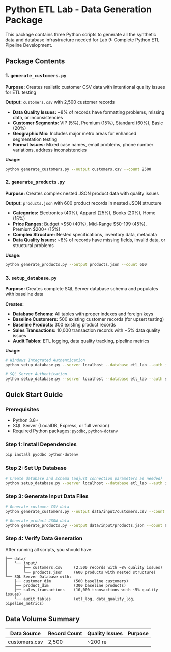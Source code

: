 # Python ETL Lab - Data Generation Package

This package contains three Python scripts to generate all the synthetic data and database infrastructure needed for Lab 9: Complete Python ETL Pipeline Development.

## Package Contents

### 1. `generate_customers.py`
**Purpose:** Creates realistic customer CSV data with intentional quality issues for ETL testing

**Output:** `customers.csv` with 2,500 customer records
- **Data Quality Issues:** ~8% of records have formatting problems, missing data, or inconsistencies
- **Customer Segments:** VIP (5%), Premium (15%), Standard (60%), Basic (20%)
- **Geographic Mix:** Includes major metro areas for enhanced segmentation testing
- **Format Issues:** Mixed case names, email problems, phone number variations, address inconsistencies

**Usage:**
```bash
python generate_customers.py --output customers.csv --count 2500
```

### 2. `generate_products.py`
**Purpose:** Creates complex nested JSON product data with quality issues

**Output:** `products.json` with 600 product records in nested JSON structure
- **Categories:** Electronics (40%), Apparel (25%), Books (20%), Home (15%)
- **Price Ranges:** Budget <$50 (40%), Mid-Range $50-199 (45%), Premium $200+ (15%)
- **Complex Structure:** Nested specifications, inventory data, metadata
- **Data Quality Issues:** ~8% of records have missing fields, invalid data, or structural problems

**Usage:**
```bash
python generate_products.py --output products.json --count 600
```

### 3. `setup_database.py`
**Purpose:** Creates complete SQL Server database schema and populates with baseline data

**Creates:**
- **Database Schema:** All tables with proper indexes and foreign keys
- **Baseline Customers:** 500 existing customer records (for upsert testing)
- **Baseline Products:** 300 existing product records  
- **Sales Transactions:** 10,000 transaction records with ~5% data quality issues
- **Audit Tables:** ETL logging, data quality tracking, pipeline metrics

**Usage:**
```bash
# Windows Integrated Authentication
python setup_database.py --server localhost --database etl_lab --auth integrated

# SQL Server Authentication
python setup_database.py --server localhost --database etl_lab --auth sql --username sa --password YourPassword
```

## Quick Start Guide

### Prerequisites
- Python 3.8+
- SQL Server (LocalDB, Express, or full version)
- Required Python packages: `pyodbc`, `python-dotenv`

### Step 1: Install Dependencies
```bash
pip install pyodbc python-dotenv
```

### Step 2: Set Up Database
```bash
# Create database and schema (adjust connection parameters as needed)
python setup_database.py --server localhost --database etl_lab --auth integrated
```

### Step 3: Generate Input Data Files
```bash
# Generate customer CSV data
python generate_customers.py --output data/input/customers.csv --count 2500

# Generate product JSON data  
python generate_products.py --output data/input/products.json --count 600
```

### Step 4: Verify Data Generation
After running all scripts, you should have:
```
├── data/
│   └── input/
│       ├── customers.csv     (2,500 records with ~8% quality issues)
│       └── products.json     (600 products with nested structure)
└── SQL Server Database with:
    ├── customer_dim          (500 baseline customers)
    ├── product_dim           (300 baseline products)  
    ├── sales_transactions    (10,000 transactions with ~5% quality issues)
    └── audit tables          (etl_log, data_quality_log, pipeline_metrics)
```

## Data Volume Summary

| Data Source | Record Count | Quality Issues | Purpose |
|-------------|--------------|----------------|---------|
| customers.csv | 2,500 | ~200 re